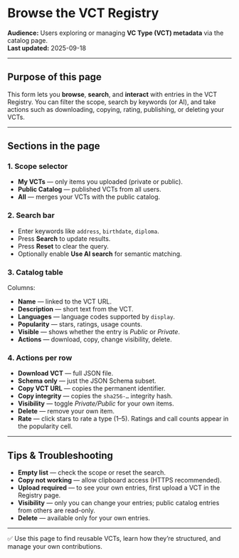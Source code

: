 # Browse the VCT Registry

**Audience:** Users exploring or managing **VC Type (VCT) metadata** via the catalog page.  
**Last updated:** 2025-09-18

---

## Purpose of this page
This form lets you **browse**, **search**, and **interact** with entries in the VCT Registry. You can filter the scope, search by keywords (or AI), and take actions such as downloading, copying, rating, publishing, or deleting your VCTs.

---

## Sections in the page

### 1. Scope selector
- **My VCTs** — only items you uploaded (private or public).  
- **Public Catalog** — published VCTs from all users.  
- **All** — merges your VCTs with the public catalog.

### 2. Search bar
- Enter keywords like `address`, `birthdate`, `diploma`.  
- Press **Search** to update results.  
- Press **Reset** to clear the query.  
- Optionally enable **Use AI search** for semantic matching.

### 3. Catalog table
Columns:
- **Name** — linked to the VCT URL.  
- **Description** — short text from the VCT.  
- **Languages** — language codes supported by `display`.  
- **Popularity** — stars, ratings, usage counts.  
- **Visible** — shows whether the entry is *Public* or *Private*.  
- **Actions** — download, copy, change visibility, delete.

### 4. Actions per row
- **Download VCT** — full JSON file.  
- **Schema only** — just the JSON Schema subset.  
- **Copy VCT URL** — copies the permanent identifier.  
- **Copy integrity** — copies the `sha256-…` integrity hash.  
- **Visibility** — toggle *Private/Public* for your own items.  
- **Delete** — remove your own item.  
- **Rate** — click stars to rate a type (1–5). Ratings and call counts appear in the popularity cell.

---

## Tips & Troubleshooting
- **Empty list** — check the scope or reset the search.  
- **Copy not working** — allow clipboard access (HTTPS recommended).  
- **Upload required** — to see your own entries, first upload a VCT in the Registry page.  
- **Visibility** — only you can change your entries; public catalog entries from others are read-only.  
- **Delete** — available only for your own entries.  

---

✅ Use this page to find reusable VCTs, learn how they’re structured, and manage your own contributions.
